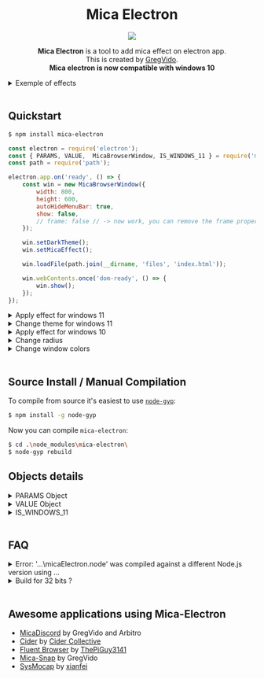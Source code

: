 <h1 align=center>Mica Electron</h1>
<div align=center>
<img src="https://raw.githubusercontent.com/GregVido/mica-electron/main/files/img/img.png" name="exemple">

<b>Mica Electron</b> is a tool to add mica effect on electron app.<br>
This is created by <a href="https://www.youtube.com/gregvido">GregVido</a>.<br>
<b>Mica electron is now compatible with windows 10</b>
</div>

<details>
  <summary>Exemple of effects</summary>
  <div align=center>
	<img src="https://raw.githubusercontent.com/GregVido/mica-electron/main/files/img/demo-1.png" name="demo 0" width="30%">
	<img src="https://raw.githubusercontent.com/GregVido/mica-electron/main/files/img/demo-2.png" name="demo 1" width="30%">
	<img src="https://raw.githubusercontent.com/GregVido/mica-electron/main/files/img/demo-3.png" name="demo 2" width="30%"> 
  </div> 
</details><br> 

## Quickstart
```bash
$ npm install mica-electron
```
```js
const electron = require('electron');
const { PARAMS, VALUE,  MicaBrowserWindow, IS_WINDOWS_11 } = require('mica-electron');
const path = require('path');

electron.app.on('ready', () => {
    const win = new MicaBrowserWindow({
        width: 800,
        height: 600,
        autoHideMenuBar: true,
        show: false,
        // frame: false // -> now work, you can remove the frame properly !!
    });

    win.setDarkTheme();
    win.setMicaEffect();

    win.loadFile(path.join(__dirname, 'files', 'index.html'));

    win.webContents.once('dom-ready', () => {
        win.show();
    });
});
```

<details>
  <summary>Apply effect for windows 11</summary>
    You can apply different mica effect :

```js
win.setMicaEffect();        // Mica Effect
win.setMicaTabbedEffect();  // Mica Tabbed
win.setMicaAcrylicEffect(); // Acrylic for windows 11
```
<div align=center>
<img src="https://raw.githubusercontent.com/GregVido/mica-electron/main/files/img/demo-1.png" name="corner 0" width="20%">
<img src="https://raw.githubusercontent.com/GregVido/mica-electron/main/files/img/demo-2.png" name="corner 1" width="20%">
<img src="https://raw.githubusercontent.com/GregVido/mica-electron/main/files/img/demo-3.png" name="corner 2" width="20%"> 
</div>
</details>

<details>
  <summary>Change theme for windows 11</summary>
  You can change theme :

```js
win.setAutoTheme();   // Same theme as computer
win.setLightTheme();  // Force light theme
win.setDarkTheme();   // Force dark theme
```
</details>

<details>
  <summary>Apply effect for windows 10</summary>
  You can apply different blur effect :

```js
win.setTransparent(); // Transparent window
win.setBlur();        // Blurred window
win.setAcrylic();     // Acrylic window
```
</details>

<details>
  <summary>Change radius</summary>
    You can change corner radius :

```js
win.setRoundedCorner();	      // Rounded
win.setSmallRoundedCorner();  // Small rounded
win.setSquareCorner();	      // Square
```
<div align=center>
<img src="https://raw.githubusercontent.com/GregVido/mica-electron/main/files/img/corner-1.png" name="corner 0" width="10%">
<img src="https://raw.githubusercontent.com/GregVido/mica-electron/main/files/img/corner-2.png" name="corner 1" width="10%">
<img src="https://raw.githubusercontent.com/GregVido/mica-electron/main/files/img/corner-3.png" name="corner 2" width="10%"> 
</div>
</details>

<details>
  <summary>Change window colors</summary>
    You can change window colors :

```js
win.setBorderColor('#f40b0b');  // Border color
win.setCaptionColor('#262626'); // Background titlebar color
win.setTitleTextColor('#fff');  // Title text color
```
<div align=center>
<img src="https://raw.githubusercontent.com/GregVido/mica-electron/main/files/img/border.png" name="border" width="50%">
</div>
</details><br>


## Source Install / Manual Compilation
To compile from source it's easiest to use
[`node-gyp`](https://github.com/TooTallNate/node-gyp):

``` bash
$ npm install -g node-gyp
```

Now you can compile `mica-electron`:

``` bash
$ cd .\node_modules\mica-electron\
$ node-gyp rebuild
```
## Objects details
<details>
  <summary>PARAMS Object</summary>
  The params is a number, you can has an object to help you:

```js
    const PARAMS = {
        BACKGROUND: {
            AUTO: 0,
            NONE: 1,
            ACRYLIC: 3,         // Acrylic
            MICA: 2,            // Mica
            TABBED_MICA: 4      // Mica tabbed
        },
        CORNER: 5,
        BORDER_COLOR: 6,
        CAPTION_COLOR: 7,
        TEXT_COLOR: 8,
        FRAME: 9
    }
```
</details>

<details>
  <summary>VALUE Object</summary>
The value is a number, you can has an object to help you:

```js
const VALUE = {
    THEME: {
        AUTO: 5,	// select theme by the windows theme
        DARK: 1,	// select the dark theme
        LIGHT: 2,	// select the white theme
    },
    CORNER: {
        DEFAULT: 0,
        DONOTROUND: 1,
        ROUND: 2,
        ROUNDSMALL: 3
    },
    COLOR: {
        RED: 0x000000FF,
        GREEN: 0x0000FF00,
        BLUE: 0x00FF0000,
        BLACK: 0x00000000,
        WHITE: 0x00FFFFFF,
        FROM_RGB: (r, g, b) => {
            return r + (g << 8) + (b << 16);
        }
    },
    FALSE: 0,
    TRUE: 1
}
```
</details>

<details>
  <summary>IS_WINDOWS_11</summary>
IS_WINDOWS_11 is a boolean constant to detect the OS version. If it is true then it's a windows 11 computer, otherwise it is another version (10, 8, 7 ...)
</details><br>

## FAQ
<details>
  <summary>Error: '...\micaElectron.node' was compiled against a different Node.js version using ...</summary>
  If you are an error of nodejs version, use electron-packager to rebuild the project with the good version.

  ```bash
  $ npm install electron
  $ npm install electron-rebuild
  $ .\node_modules\.bin\electron-rebuild
  ```
</details>
<details>
  <summary>Build for 32 bits ?</summary>

  If you want use `mica-electron` with 32 bits electron app, rebuild C++ script

``` bash
$ cd .\node_modules\mica-electron\
$ node-gyp rebuild --arch=ia32
$ cd ..\..\
$ .\node_modules\.bin\electron-rebuild --arch=ia32
```
</details>
<br>

## Awesome applications using Mica-Electron

- [MicaDiscord](https://www.micadiscord.com/) by GregVido and Arbitro
- [Cider](https://github.com/ciderapp/Cider) by [Cider Collective](https://github.com/ciderapp)
- [Fluent Browser](https://github.com/ThePiGuy3141/fluent-browser) by <a href="https://github.com/ThePiGuy3141">ThePiGuy3141</a>
- [Mica-Snap](https://github.com/GregVido/Mica-Snap) by GregVido
- [SysMocap](https://github.com/xianfei/SysMocap) by [xianfei](https://github.com/xianfei)